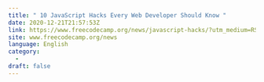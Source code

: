 ```yaml
---
title: " 10 JavaScript Hacks Every Web Developer Should Know "
date: 2020-12-21T21:57:53Z
link: https://www.freecodecamp.org/news/javascript-hacks/?utm_medium=RSS&utm_source=news.12bit.vn
site: www.freecodecamp.org/news
language: English
category:
  -   
draft: false
---
```

